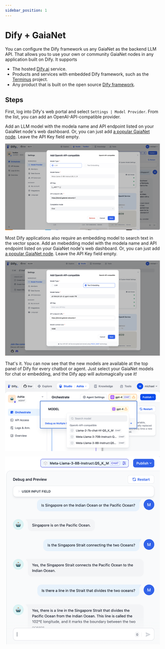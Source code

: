```yaml
---
sidebar_position: 1
---
```


# Dify + GaiaNet

You can configure the Dify framework us any GaiaNet as the backend LLM API. That allows you to use your own
or community GaiaNet nodes in any application built on Dify. It supports

* The hosted [Dify.ai](https://dify.ai/) service.
* Products and services with embedded Dify framework, such as the [Terminus](https://www.jointerminus.com/) project.
* Any product that is built on the open source [Dify framework](https://github.com/langgenius/dify).

## Steps

First, log into Dify's web portal and select `Settings | Model Provider`. From the list, you can add an OpenAI-API-compatible provider.

Add an LLM model with the modela name and API endpoint listed on your GaiaNet node's web dashboard. Or, you can just add [a popular GaiaNet node](../nodes).
Leave the API Key field empty.

![Configure a GaiaNet Llama3 8b model in Dify](dify_chat.png)

Most Dify applications also require an embedding model to search text in the vector space.
Add an mebedding model with the modela name and API endpoint listed on your GaiaNet node's web dashboard. Or, you can just add [a popular GaiaNet node](../nodes).
Leave the API Key field empty.

![Configure a GaiaNet embedding model in Dify](dify_embedding.png)

That's it. You can now see that the new models are available at the top panel of Dify for every chatbot or agent. Just select your GaiaNet models for chat or embedding, and the Dify app will automagically use it!

![Select a GaiaNet node as backend model in Dify](dify_select.png)

![Chat with the GaiaNet Llama3 8b model in Dify](dify_chatbot_ui.png)


